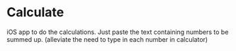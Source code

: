 # Calculate
iOS app to do the calculations. Just paste the text containing numbers to be summed up. (alleviate the need to type in each number in calculator)

